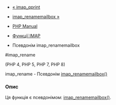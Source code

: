 - [« imap_qprint](function.imap-qprint.md)
- [imap_renamemailbox »](function.imap-renamemailbox.md)

- [PHP Manual](index.md)
- [Функції IMAP](ref.imap.md)
- Псевдонім imap_renamemailbox

#imap_rename

(PHP 4, PHP 5, PHP 7, PHP 8)

imap_rename - Псевдонім
[imap_renamemailbox()](function.imap-renamemailbox.md)

### Опис

Ця функція є псевдонімом:
[imap_renamemailbox()](function.imap-renamemailbox.md).
